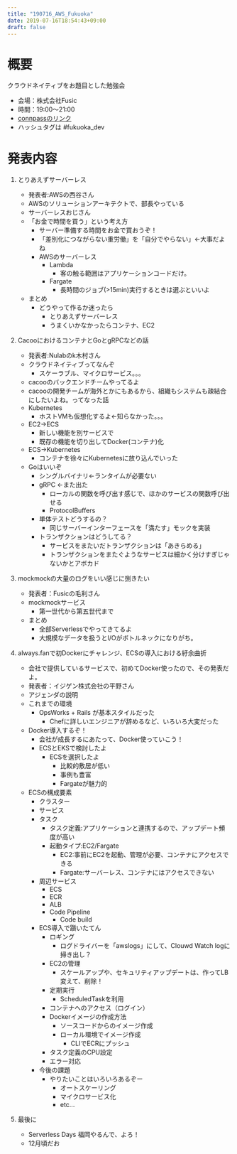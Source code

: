 ```yaml
---
title: "190716_AWS_Fukuoka"
date: 2019-07-16T18:54:43+09:00
draft: false
---
```


# 概要
クラウドネイティブをお題目とした勉強会
- 会場：株式会社Fusic
- 時間：19:00～21:00
- [connpassのリンク](https://fukuoka-dev.connpass.com/event/136853/)
- ハッシュタグは #fukuoka_dev

# 発表内容
1. とりあえずサーバーレス
   - 発表者:AWSの西谷さん
   - AWSのソリューションアーキテクトで、部長やっている
   - サーバーレスおじさん
   - 「お金で時間を買う」という考え方
     - サーバー準備する時間をお金で買おうぞ！
     - 「差別化につながらない重労働」を「自分でやらない」←大事だよね
     - AWSのサーバーレス
       - Lambda
         - 客の触る範囲はアプリケーションコードだけ。
       - Fargate
         - 長時間のジョブ(>15min)実行するときは選ぶといいよ
    - まとめ
      - どうやって作るか迷ったら
        - とりあえずサーバーレス
        - うまくいかなかったらコンテナ、EC2

1. 	CacooにおけるコンテナとGoとgRPCなどの話
      - 発表者:Nulabのk木村さん
      - クラウドネイティブってなんぞ
        - スケーラブル、マイクロサービス。。。
      - cacooのバックエンドチームやってるよ
      - cacooの開発チームが海外とかにもあるから、組織もシステムも疎結合にしたいよね。ってなった話
      - Kubernetes
        - ホストVMも仮想化するよ←知らなかった。。。
      - EC2→ECS
        - 新しい機能を別サービスで
        - 既存の機能を切り出してDocker(コンテナ)化
      - ECS→Kubernetes
        - コンテナを徐々にKubernetesに放り込んでいった
      - Goはいいぞ
        - シングルバイナリ←ランタイムが必要ない
        - gRPC ←また出た
          - ローカルの関数を呼び出す感じで、ほかのサービスの関数呼び出せる
          - ProtocolBuffers
        - 単体テストどうするの？  
          - 同じサーバーインターフェースを「満たす」モックを実装
        - トランザクションはどうしてる？
          - サービスをまたいだトランザクションは「あきらめる」
          - トランザクションをまたぐようなサービスは細かく分けすぎじゃないかとアボカド

1. mockmockの大量のログをいい感じに捌きたい
   - 発表者：Fusicの毛利さん
   - mockmockサービス
     - 第一世代から第五世代まで
   - まとめ
     - 全部Serverlessでやってきてるよ
     - 大規模なデータを扱うとI/Oがボトルネックになりがち。

1. always.fanで初Dockerにチャレンジ、ECSの導入における紆余曲折
   - 会社で提供しているサービスで、初めてDocker使ったので、その発表だよ。
   - 発表者：イジゲン株式会社の平野さん
   - アジェンダの説明
   - これまでの環境
     - OpsWorks + Rails が基本スタイルだった
       - Chefに詳しいエンジニアが辞めるなど、いろいろ大変だった
   - Docker導入するぞ！
     - 会社が成長するにあたって、Docker使っていこう！
     - ECSとEKSで検討したよ
       - ECSを選択したよ  
         - 比較的敷居が低い
         - 事例も豊富
         - Fargateが魅力的
   - ECSの構成要素
     - クラスター
     - サービス
     - タスク
       - タスク定義:アプリケーションと連携するので、アップデート頻度が高い
       - 起動タイプ:EC2/Fargate
         - EC2:事前にEC2を起動、管理が必要、コンテナにアクセスできる
         - Fargate:サーバーレス、コンテナにはアクセスできない
     - 周辺サービス
       - ECS
       - ECR
       - ALB
       - Code Pipeline
         - Code build
     - ECS導入で躓いたてん
       - ロギング
         - ログドライバーを「awslogs」にして、Clouwd Watch logに掃き出し？
       - EC2の管理
         - スケールアップや、セキュリティアップデートは、作ってLB変えて、削除！
       - 定期実行
         - ScheduledTaskを利用
       - コンテナへのアクセス（ログイン）
       - Dockerイメージの作成方法
         - ソースコードからのイメージ作成
         - ローカル環境でイメージ作成
           - CLIでECRにプッシュ
       - タスク定義のCPU設定
       - エラー対応
     - 今後の課題
       - やりたいことはいろいろあるぞー
         - オートスケーリング
         - マイクロサービス化
         - etc...

1. 最後に
   - Serverless Days 福岡やるんで、よろ！
   - 12月頃だお